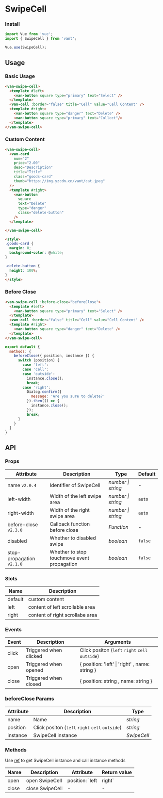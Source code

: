 # SwipeCell

### Install

```js
import Vue from 'vue';
import { SwipeCell } from 'vant';

Vue.use(SwipeCell);
```

## Usage

### Basic Usage

```html
<van-swipe-cell>
  <template #left>
    <van-button square type="primary" text="Select" />
  </template>
  <van-cell :border="false" title="Cell" value="Cell Content" />
  <template #right>
    <van-button square type="danger" text="Delete" />
    <van-button square type="primary" text="Collect"/>
  </template>
</van-swipe-cell>
```

### Custom Content

```html
<van-swipe-cell>
  <van-card
    num="2"
    price="2.00"
    desc="Description"
    title="Title"
    class="goods-card"
    thumb="https://img.yzcdn.cn/vant/cat.jpeg"
  />
  <template #right>
    <van-button
      square
      text="Delete"
      type="danger"
      class="delete-button"
    />
  </template>

</van-swipe-cell>

<style>
.goods-card {
  margin: 0;
  background-color: @white;
}

.delete-button {
  height: 100%;
}
</style>
```

### Before Close

```html
<van-swipe-cell :before-close="beforeClose">
  <template #left>
    <van-button square type="primary" text="Select" />
  </template>
  <van-cell :border="false" title="Cell" value="Cell Content" />
  <template #right>
    <van-button square type="danger" text="Delete" />
  </template>
</van-swipe-cell>
```

```js
export default {
  methods: {
    beforeClose({ position, instance }) {
      switch (position) {
        case 'left':
        case 'cell':
        case 'outside':
          instance.close();
          break;
        case 'right':
          Dialog.confirm({
            message: 'Are you sure to delete?'
          }).then(() => {
            instance.close();
          });
          break;
      }
    }
  }
}
```

## API

### Props

| Attribute | Description | Type | Default |
|------|------|------|------|
| name `v2.0.4` | Identifier of SwipeCell | *number \| string* | - |
| left-width | Width of the left swipe area | *number \| string* | `auto` |
| right-width | Width of the right swipe area | *number \| string* | `auto` |
| before-close `v2.3.0` | Callback function before close | *Function* | - |
| disabled | Whether to disabled swipe | *boolean* | `false` |
| stop-propagation `v2.1.0` | Whether to stop touchmove event propagation | *boolean* | `false` |

### Slots

| Name | Description |
|------|------|
| default | custom content |
| left | content of left scrollable area |
| right | content of right scrollabe area |

### Events

| Event | Description | Arguments |
|------|------|------|
| click | Triggered when clicked | Click positon (`left` `right` `cell` `outside`) |
| open | Triggered when opened | { position: 'left' \| 'right' , name: string } |
| close | Triggered when closed | { position: string , name: string } |

### beforeClose Params

| Attribute | Description | Type |
|------|------|------|
| name | Name | *string* |
| position | Click positon (`left` `right` `cell` `outside`) | *string* |
| instance | SwipeCell instance | *SwipeCell* |

### Methods

Use [ref](https://vuejs.org/v2/api/#ref) to get SwipeCell instance and call instance methods

| Name | Description | Attribute | Return value |
|------|------|------|------|
| open | open SwipeCell | position: `left | right` | - |
| close | close SwipeCell | - | - |
